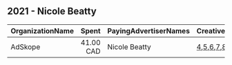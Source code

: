 ## 2021 - Nicole Beatty 
|OrganizationName|Spent|PayingAdvertiserNames|CreativeUrls|Impressions|Genders|AgeBrackets|CountryCodes|BillingAddresses|CandidateBallotInformation|
|:---|---:|:---|:---|---:|:---|:---|:---|:---|:---|
|AdSkope|41.00 CAD|Nicole Beatty|[4](https://www.snap.com/political-ads/asset/9cbf9d8d52f1b49afaea571060b7a9018f07be2a3194ec025c8cbf53bd184955?mediaType=png),[5](https://www.snap.com/political-ads/asset/68c8713a5893f5b70e00e4355734641298d9e9df037709907738abae59d90a0a?mediaType=png),[6](https://www.snap.com/political-ads/asset/ad0d4c95dba9e352aedb6b83d9e68b18cc82355fb454997e0ccb897a594763eb?mediaType=png),[7](https://www.snap.com/political-ads/asset/7dc93d86523f16581a8bccfc3e7b3f54046e47318ddecc4412ebecfbf097cb6d?mediaType=png),[8](https://www.snap.com/political-ads/asset/2349406f83e8c0e74ba0e8a58dd7adb4c9d5d7272b9035423352b60b105158ba?mediaType=png)|36,420||19+|canada|"131 Powell Court,Peterborough,K9L2B4,CA"|Nicole Beatty|
